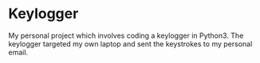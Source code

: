 # Keylogger
My personal project which involves coding a keylogger in Python3. The keylogger targeted my own laptop and sent the keystrokes to my personal email.
